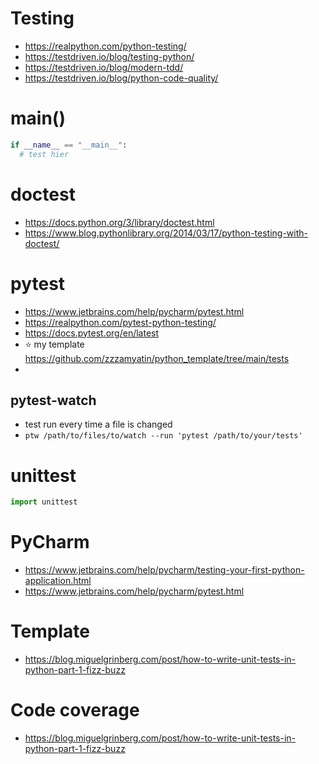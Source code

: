 # Testing

* https://realpython.com/python-testing/
* https://testdriven.io/blog/testing-python/
* https://testdriven.io/blog/modern-tdd/
* https://testdriven.io/blog/python-code-quality/


# main()
```python
if __name__ == "__main__":
  # test hier
```

# doctest
* https://docs.python.org/3/library/doctest.html
* https://www.blog.pythonlibrary.org/2014/03/17/python-testing-with-doctest/

# pytest
* https://www.jetbrains.com/help/pycharm/pytest.html
* https://realpython.com/pytest-python-testing/
* https://docs.pytest.org/en/latest
* :star: my template https://github.com/zzzamyatin/python_template/tree/main/tests
* 
 
## pytest-watch
* test run every time a file is changed
* `ptw /path/to/files/to/watch --run 'pytest /path/to/your/tests'`

# unittest
```python
import unittest
```

# PyCharm
* https://www.jetbrains.com/help/pycharm/testing-your-first-python-application.html
* https://www.jetbrains.com/help/pycharm/pytest.html

# Template
* https://blog.miguelgrinberg.com/post/how-to-write-unit-tests-in-python-part-1-fizz-buzz

# Code coverage
* https://blog.miguelgrinberg.com/post/how-to-write-unit-tests-in-python-part-1-fizz-buzz
